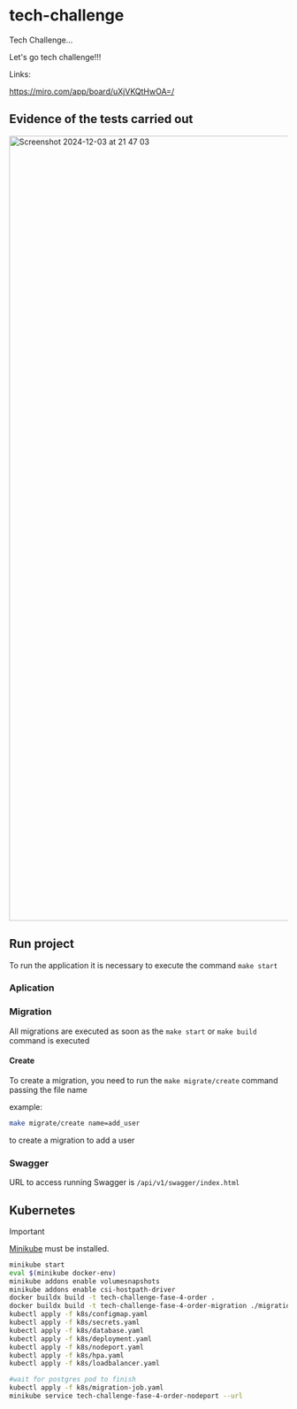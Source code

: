 # tech-challenge

Tech Challenge...

Let's go tech challenge!!!

Links:

<https://miro.com/app/board/uXjVKQtHwOA=/>

## Evidence of the tests carried out

<img width="1419" alt="Screenshot 2024-12-03 at 21 47 03" src="https://github.com/user-attachments/assets/8d7215da-83f9-4e85-bdfc-5913ba308830">


## Run project

To run the application it is necessary to execute the command `make start`

### Aplication

### Migration

All migrations are executed as soon as the `make start` or `make build` command is executed

#### Create

To create a migration, you need to run the `make migrate/create` command passing the file name

example:

```bash
make migrate/create name=add_user
```

to create a migration to add a user

### Swagger

URL to access running Swagger is `/api/v1/swagger/index.html`

## Kubernetes

> [!IMPORTANT]  
> [Minikube](https://minikube.sigs.k8s.io/docs?target=_blank) must be installed.

```bash
minikube start
eval $(minikube docker-env)
minikube addons enable volumesnapshots
minikube addons enable csi-hostpath-driver
docker buildx build -t tech-challenge-fase-4-order .
docker buildx build -t tech-challenge-fase-4-order-migration ./migrations/
kubectl apply -f k8s/configmap.yaml
kubectl apply -f k8s/secrets.yaml
kubectl apply -f k8s/database.yaml
kubectl apply -f k8s/deployment.yaml
kubectl apply -f k8s/nodeport.yaml
kubectl apply -f k8s/hpa.yaml
kubectl apply -f k8s/loadbalancer.yaml

#wait for postgres pod to finish
kubectl apply -f k8s/migration-job.yaml
minikube service tech-challenge-fase-4-order-nodeport --url
```
